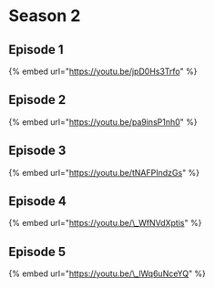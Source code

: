 # Season 2

## Episode 1

{% embed url="https://youtu.be/jpD0Hs3Trfo" %}



## Episode 2

{% embed url="https://youtu.be/pa9insP1nh0" %}

## Episode 3

{% embed url="https://youtu.be/tNAFPIndzGs" %}



## Episode 4

{% embed url="https://youtu.be/\_WfNVdXptis" %}



## Episode 5

{% embed url="https://youtu.be/\_lWq6uNceYQ" %}



